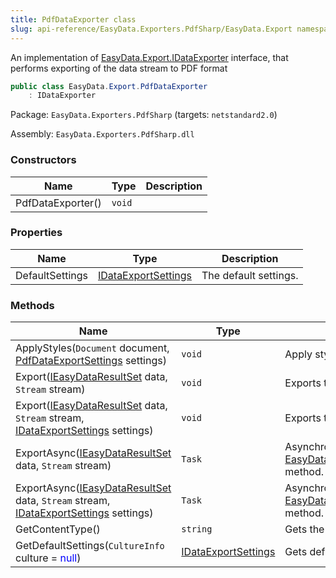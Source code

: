 ```yaml
---
title: PdfDataExporter class
slug: api-reference/EasyData.Exporters.PdfSharp/EasyData.Export namespace/pdfdataexporter-class
---
```



An implementation of [EasyData.Export.IDataExporter](/api-reference/easydata-core/easydata-export-namespace/idataexporter-interface) interface, that performs exporting of the data stream to PDF format
```csharp
public class EasyData.Export.PdfDataExporter
    : IDataExporter

```
Package: `EasyData.Exporters.PdfSharp` (targets: `netstandard2.0`)

Assembly: `EasyData.Exporters.PdfSharp.dll`

### Constructors

| Name | Type | Description | 
| --- | --- | --- | 
| PdfDataExporter() | `void` |  | 


### Properties

| Name | Type | Description | 
| --- | --- | --- | 
| DefaultSettings | [IDataExportSettings](/api-reference/easydata-core/easydata-export-namespace/idataexportsettings-interface) | The default settings. | 


### Methods

| Name | Type | Description | 
| --- | --- | --- | 
| ApplyStyles(`Document` document, [PdfDataExportSettings](/api-reference/easydata-exporters-pdfsharp/easydata-export-namespace/pdfdataexportsettings-class) settings) | `void` | Apply styles for pdf document | 
| Export([IEasyDataResultSet](/api-reference/easydata-core/easydata-namespace/ieasydataresultset-interface) data, `Stream` stream) | `void` | Exports the specified data to the stream. | 
| Export([IEasyDataResultSet](/api-reference/easydata-core/easydata-namespace/ieasydataresultset-interface) data, `Stream` stream, [IDataExportSettings](/api-reference/easydata-core/easydata-export-namespace/idataexportsettings-interface) settings) | `void` | Exports the specified data to the stream. | 
| ExportAsync([IEasyDataResultSet](/api-reference/easydata-core/easydata-namespace/ieasydataresultset-interface) data, `Stream` stream) | `Task` | Asynchronical version of [EasyData.Export.PdfDataExporter.Export(EasyData.IEasyDataResultSet,System.IO.Stream)](/api-reference/easydata-exporters-pdfsharp/easydata-export-namespace/pdfdataexporter-class) method. | 
| ExportAsync([IEasyDataResultSet](/api-reference/easydata-core/easydata-namespace/ieasydataresultset-interface) data, `Stream` stream, [IDataExportSettings](/api-reference/easydata-core/easydata-export-namespace/idataexportsettings-interface) settings) | `Task` | Asynchronical version of [EasyData.Export.PdfDataExporter.Export(EasyData.IEasyDataResultSet,System.IO.Stream)](/api-reference/easydata-exporters-pdfsharp/easydata-export-namespace/pdfdataexporter-class) method. | 
| GetContentType() | `string` | Gets the MIME content type of the exporting format. | 
| GetDefaultSettings(`CultureInfo` culture = <span style='color: blue'>null</span>) | [IDataExportSettings](/api-reference/easydata-core/easydata-export-namespace/idataexportsettings-interface) | Gets default settings |